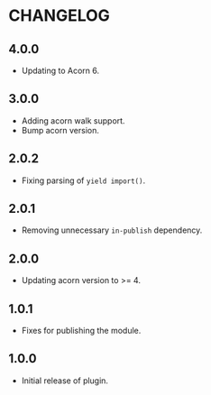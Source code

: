 # CHANGELOG

## 4.0.0

* Updating to Acorn 6.

## 3.0.0

* Adding acorn walk support.
* Bump acorn version.

## 2.0.2

* Fixing parsing of `yield import()`.

## 2.0.1

* Removing unnecessary `in-publish` dependency.

## 2.0.0

* Updating acorn version to &gt;= 4.

## 1.0.1

* Fixes for publishing the module.

## 1.0.0

* Initial release of plugin.

